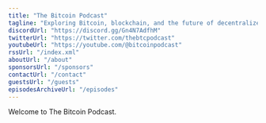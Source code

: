 ```yaml
---
title: "The Bitcoin Podcast"
tagline: "Exploring Bitcoin, blockchain, and the future of decentralized money"
discordUrl: "https://discord.gg/Gn4N7AdfhM"
twitterUrl: "https://twitter.com/thebtcpodcast"
youtubeUrl: "https://youtube.com/@bitcoinpodcast"
rssUrl: "/index.xml"
aboutUrl: "/about"
sponsorsUrl: "/sponsors"
contactUrl: "/contact"
guestsUrl: "/guests"
episodesArchiveUrl: "/episodes"
---
```


Welcome to The Bitcoin Podcast.
